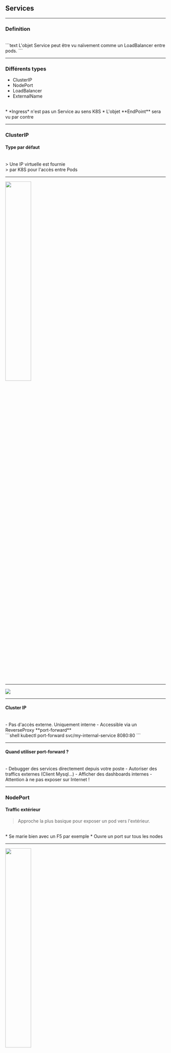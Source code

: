 ## Services


--------


### Definition

<br/>
```text
L'objet Service peut être vu naïvement comme un LoadBalancer entre pods.
```


--------


### Différents types

- ClusterIP
- NodePort
- LoadBalancer
- ExternalName

<br/>
* *Ingress* n'est pas un Service au sens K8S
* L'objet **EndPoint** sera vu par contre


--------


### ClusterIP
#### Type par défaut

<br/>
> Une IP virtuelle est fournie<br/>
> par K8S pour l'accès entre Pods


--------


<img src="Slides/Img/Services/clusterIp.png" width="40%" />



--------


<img src="Slides/Img/Services/clusterIp.yaml.png" />



--------


#### Cluster IP

<br/>
- Pas d'accès externe. Uniquement interne
- Accessible via un ReverseProxy **port-forward**

<br/>
```shell
kubectl port-forward
        svc/my-internal-service 8080:80
```


--------


#### Quand utiliser port-forward ?

<br/>
- Debugger des services directement depuis votre poste
- Autoriser des traffics externes (Client Mysql...)
- Afficher des dashboards internes
- Attention à ne pas exposer sur Internet !


--------



### NodePort
#### Traffic extérieur


> Approche la plus basique pour exposer un pod vers l'extérieur.

<br/>
* Se marie bien avec un F5 par exemple
* Ouvre un port sur tous les nodes



--------



<img src="Slides/Img/Services/nodeport.png" width="40%" />



--------



<img src="Slides/Img/Services/nodeport.yaml.png" />



--------

### NodePort
#### Spécificités

<br/>
- Champs **nodePort** est optionnel
- Permet de choisir le port à exposer
- Conseillé de laisser K8S le fixer lui-même
- Un **ClusterIP** est créé automatiquement



--------


### NodePort
#### Cas d'usage
<br/>

> Peu recommandé en production

- Devrait se trouver derrière un F5
- Utilisable avec un ReverseProxy type **Traefik**



--------


### NodePort
#### Inconvénients

<br/>
- Seulement un accès d'un service pour un port donné
- Plage restreinte de 30000 à 32767
- Si les IPs de vos nodes changent, vous devez gérer ceci en amont


--------


### LoadBalancer


<br/>
> Exposer directement un service sur Internet


--------

<img src="Slides/Img/Services/loadbalancer.png" width="40%" />


--------


### LoadBalancer
#### Spécificités
<br/>
* Création automatique **NodePort** et **ClusterIP**
* Disponible *de facto* sur les Cloud provider
* Doit s'installer indépendamment on-premise (Metal LB) https://metallb.universe.tf/



--------



### LoadBalancer
#### Avantages


<br/>
- Tout le traffic sera redirigé vers le service
- Gère la charge dynamiquement
- Gestion de la sécurité (WAF)
- Gère tout type de traffic : HTTP, gRPC, UDP, WebSocket...


--------


### LoadBalancer
#### Inconvénients

<br/>
> Le coût sur le Cloud Public

<br/>
- Chaque service va exposer un LoadBalancer avec sa propre IP
- Attention si les noeuds sont publics aux accès direct **NodePort**



--------


### External Name
#### Résolution DNS

<br/>
```
kind: Service
apiVersion: v1
metadata:
  name: my-service
  namespace: prod
spec:
  type: ExternalName
  externalName: my.database.example.com
```


--------


### Propriétés des services
#### Service avec Selecteur

<br/>
- Permet de renvoyer le trafic vers un ensemble de pods présents dans le même namespace.
- Identification des pods vers lesquels diriger le trafic est basée sur des labels et des sélecteurs.


--------


### nodePort
#### Exemple

<br/>
~~~
apiVersion: v1
kind: Service
metadata:
  name: nginx
spec:
  type: NodePort
  selector:
    app: nginx
    version: red
  ports:
    - port: 80
    targetPort: 80
~~~


--------


### EndPoint
#### Définition
<br/>

> Abstraction d'un ensemble de ressources internes <br/>ou externes au cluster avec respect de **policy**

<br/>
Le **EndPoint** n'utilise pas les sélecteurs <br/>de labels contrairement aux **Service**


--------


### EndPoint
#### Service sans Selecteur


~~~
apiVersion: v1
kind: Service
metadata:
  name: ws-external
spec:  
  ports:
    - port: 80
    targetPort: 80
---
apiVersion: v1
kind: Endpoints
metadata:
  name: ws-external
subsets:
  addresses:
    - ip: xxx.xxx.xxx.xxx
    ports:
      - port: 80   
~~~


--------


#### Service Headless

- Un service headless consiste à désactiver le clusterIP (**None**)
- La résolution DNS interne renverra l’adresse IP de chaque pod
- Utilisé pour demander au serveur DNS interne de Kubernetes de renvoyer l’adresse IP des pods à la place d’une IP de loadbalancer (Besoin d'un LB applicatif )

~~~
apiVersion: v1
kind: Service
metadata:
  name: pgpool
spec:  
  ports:
    - name: pg
      port: 1234
    ClusterIP: None
    selector:
      app: pgpool
~~~
